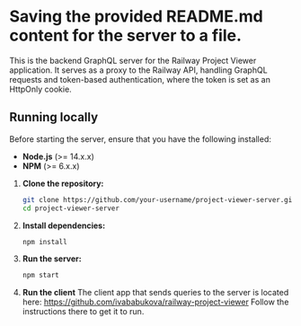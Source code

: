 # Saving the provided README.md content for the server to a file.

This is the backend GraphQL server for the Railway Project Viewer application. It serves as a proxy to the Railway API, handling GraphQL requests and token-based authentication, where the token is set as an HttpOnly cookie.

## Running locally
Before starting the server, ensure that you have the following installed:
- **Node.js** (>= 14.x.x)
- **NPM** (>= 6.x.x)
  
1. **Clone the repository:**
   ```bash
   git clone https://github.com/your-username/project-viewer-server.git
   cd project-viewer-server
   ```

2. **Install dependencies:**
   ```bash
   npm install
   ```

3. **Run the server:**
   ```bash
   npm start
   ```

4. **Run the client**
  The client app that sends queries to the server is located here: https://github.com/ivababukova/railway-project-viewer
  Follow the instructions there to get it to run.
